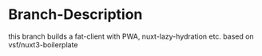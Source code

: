 # Branch-Description
this branch builds a fat-client with PWA, nuxt-lazy-hydration etc. based on vsf/nuxt3-boilerplate